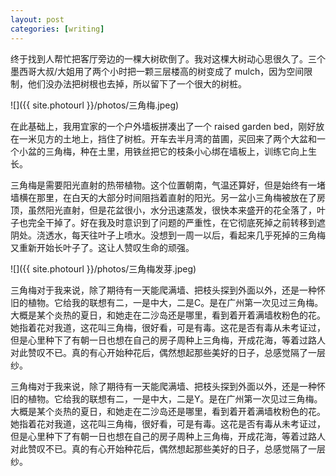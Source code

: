 ```yaml
---
layout: post
categories: [writing]
---
```


终于找到人帮忙把客厅旁边的一棵大树砍倒了。我对这棵大树动心思很久了。三个墨西哥大叔/大姐用了两个小时把一颗三层楼高的树变成了 mulch，因为空间限制，他们没办法把树根也去掉，所以留下了一个很大的树桩。

![]({{ site.photourl }}/photos/三角梅.jpeg)

在此基础上，我用宜家的一个户外墙板拼凑出了一个 raised garden bed，刚好放在一米见方的土地上，挡住了树桩。开车去半月湾的苗圃，买回来了两个大盆和一个小盆的三角梅，种在土里，用铁丝把它的枝条小心绑在墙板上，训练它向上生长。

三角梅是需要阳光直射的热带植物。这个位置朝南，气温还算好，但是始终有一堵墙横在那里，在白天的大部分时间阻挡着直射的阳光。另一盆小三角梅被放在了房顶，虽然阳光直射，但是花盆很小，水分迅速蒸发，很快本来盛开的花全落了，叶子也完全干掉了。好在我及时意识到了问题的严重性，在它彻底死掉之前转移到遮阴处。浇透水，每天往叶子上喷水。没想到一周一以后，看起来几乎死掉的三角梅又重新开始长叶子了。这让人赞叹生命的顽强。

![]({{ site.photourl }}/photos/三角梅发芽.jpeg)

<p class="hidden" data-show="cc">
    三角梅对于我来说，除了期待有一天能爬满墙、把枝头探到外面以外，还是一种怀旧的植物。它给我的联想有二，一是中大，二是C。是在广州第一次见过三角梅。大概是某个炎热的夏日，和她走在二沙岛还是哪里，看到着开着满墙枚粉色的花。她指着花对我道，这花叫三角梅，很好看，可是有毒。这花是否有毒从未考证过，但是心里种下了有朝一日也想在自己的房子周种上三角梅，开成花海，等着过路人对此赞叹不已。真的有心开始种花后，偶然想起那些美好的日子，总感觉隔了一层纱。
</p>

<p class="hidden" data-show="y">
    三角梅对于我来说，除了期待有一天能爬满墙、把枝头探到外面以外，还是一种怀旧的植物。它给我的联想有二，一是中大，二是Y。是在广州第一次见过三角梅。大概是某个炎热的夏日，和她走在二沙岛还是哪里，看到着开着满墙枚粉色的花。她指着花对我道，这花叫三角梅，很好看，可是有毒。这花是否有毒从未考证过，但是心里种下了有朝一日也想在自己的房子周种上三角梅，开成花海，等着过路人对此赞叹不已。真的有心开始种花后，偶然想起那些美好的日子，总感觉隔了一层纱。
</p>
